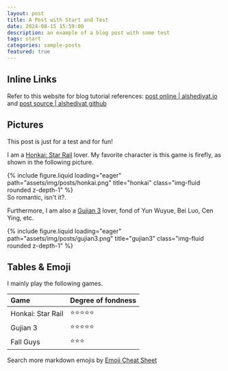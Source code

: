 ```yaml
---
layout: post
title: A Post with Start and Test
date: 2024-08-15 15:59:00
description: an example of a blog post with some test
tags: start
categories: sample-posts
featured: true
---
```


## Inline Links

Refer to this website for blog tutorial references: <a href="https://alshedivat.github.io/al-folio/blog/">post online | alshedivat.io</a> and <a href="https://github.com/alshedivat/al-folio/blob/master/_posts">post source | alshedivat github </a>

## Pictures

This post is just for a test and for fun!

I am a <u>Honkai: Star Rail</u> lover. My favorite character is this game is firefly, as shown in the following picture.

<div class="row">
    <div class="col-sm mt-3 mt-md-0">
        {% include figure.liquid loading="eager" path="assets/img/posts/honkai.png" title="honkai" class="img-fluid rounded z-depth-1" %}
    </div>
</div>
<div class="caption">
    So romantic, isn't it?.
</div>

Furthermore, I am also a  <u>Gujian 3</u> lover, fond of Yun Wuyue, Bei Luo, Cen Ying, etc.

<div class="row">
    <div class="col-sm mt-3 mt-md-0">
        {% include figure.liquid loading="eager" path="assets/img/posts/gujian3.png" title="gujian3" class="img-fluid rounded z-depth-1" %}
    </div>
</div>

## Tables & Emoji

I mainly play the following games.

| Game | Degree of fondness |
| :----------- | :------------  |
| Honkai: Star Rail       |   :star::star::star::star::star:     |
| Gujian 3       |    :star::star::star::star::star:    |
| Fall Guys       |    :star::star::star:    |

Search more markdown emojis by <a href="https://www.webfx.com/tools/emoji-cheat-sheet/">Emoji Cheat Sheet</a>
